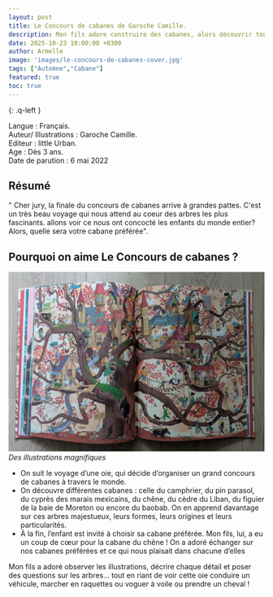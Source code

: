```yaml
---
layout: post
title: Le Concours de cabanes de Garoche Camille. 
description: Mon fils adore construire des cabanes, alors découvrir toutes ces idées originales l’a tout de suite passionné !
date: 2025-10-23 10:00:00 +0300
author: Armelle
image: 'images/le-concours-de-cabanes-cover.jpg'
tags: ["Automne","Cabane"]
featured: true
toc: true
---
```


{: .q-left }

Langue : Français.   
Auteur/ Illustrations : Garoche Camille.                     
Editeur : little Urban.              
Age : Dès 3 ans.                              
Date de parution : 6 mai 2022        

## Résumé

" Cher jury, la finale du concours de cabanes arrive à grandes pattes. C'est un très beau voyage qui nous attend au coeur des arbres les plus fascinants. allons voir ce nous ont concocté les enfants du monde entier? Alors, quelle sera votre cabane préférée".

## Pourquoi on aime Le Concours de cabanes ?

![Des illustrations magnifiques](images/le-concours-de-cabanes-int.jpg)
*Des illustrations magnifiques*
- On suit le voyage d’une oie, qui décide d’organiser un grand concours de cabanes à travers le monde.
- On découvre différentes cabanes : celle du camphrier, du pin parasol, du cyprès des marais mexicains, du chêne, du cèdre du Liban, du figuier de la baie de Moreton ou encore du baobab.
On en apprend davantage sur ces arbres majestueux, leurs formes, leurs origines et leurs particularités.
- À la fin, l’enfant est invité à choisir sa cabane préférée. Mon fils, lui, a eu un coup de cœur pour la cabane du chêne ! On a adoré échanger sur nos cabanes préférées et ce qui nous plaisait dans chacune d’elles

Mon fils a adoré observer les illustrations, décrire chaque détail et poser des questions sur les arbres... tout en riant de voir cette oie conduire un véhicule, marcher en raquettes ou voguer à voile ou prendre un cheval ! 

